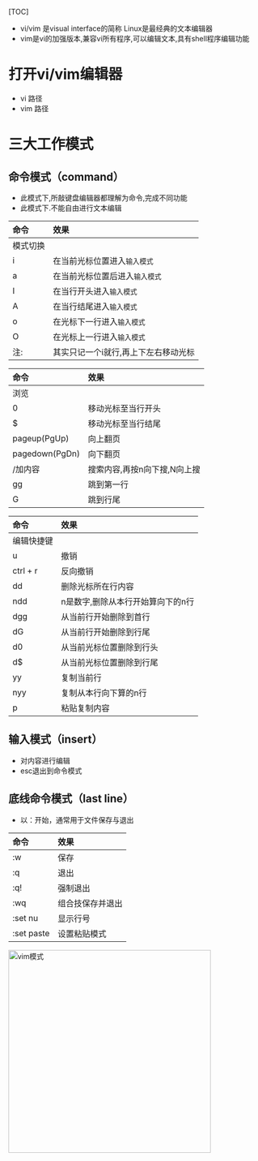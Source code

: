 [TOC]

- vi/vim 是visual interface的简称 Linux是最经典的文本编辑器
- vim是vi的加强版本,兼容vi所有程序,可以编辑文本,具有shell程序编辑功能

# 打开vi/vim编辑器

- vi 路径
- vim 路径


# 三大工作模式

## 命令模式（command）

- 此模式下,所敲键盘编辑器都理解为命令,完成不同功能
- 此模式下.不能自由进行文本编辑

| 命令 | 效果 |
|:---|:---|
|模式切换||
| i | 在当前光标位置进入`输入模式`  |
|a|在当前光标位置后进入`输入模式`|
|I|在当行开头进入`输入模式`|
|A|在当行结尾进入`输入模式`|
|o|在光标下一行进入`输入模式`|
|O|在光标上一行进入`输入模式`|
|注:|其实只记一个i就行,再上下左右移动光标|

| 命令 | 效果 |
|:---|:---|
|浏览|
|0|移动光标至当行开头|
|$|移动光标至当行结尾
|pageup(PgUp)|向上翻页|
|pagedown(PgDn)|向下翻页|
|/加内容|搜索内容,再按n向下搜,N向上搜|
|gg|跳到第一行|
|G|跳到行尾|

| 命令 | 效果 |
|:---|:---|
|编辑快捷键|
|u|撤销|
|ctrl + r|反向撤销|
|dd|删除光标所在行内容|
|ndd|n是数字,删除从本行开始算向下的n行|
|dgg|从当前行开始删除到首行|
|dG|从当前行开始删除到行尾|
|d0|从当前光标位置删除到行头|
|d$|从当前光标位置删除到行尾|
|yy|复制当前行|
|nyy|复制从本行向下算的n行|
|p|粘贴复制内容|

## 输入模式（insert）

- 对内容进行编辑
- esc退出到命令模式

## 底线命令模式（last line）

- 以：开始，通常用于文件保存与退出

|命令|效果|
|:---|:---|
|:w|保存|
|:q|退出|
|:q!|强制退出|
|:wq|组合技保存并退出|
|:set nu|显示行号|
|:set paste|设置粘贴模式|

<img src="..\vim模式.png" alt="vim模式" style="width: 400px; height: 400px;">
